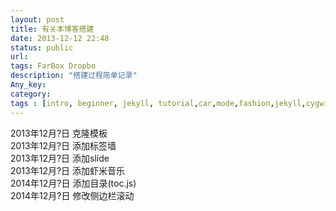 ```yaml
---
layout: post
title: 有关本博客搭建
date: 2013-12-12 22:48
status: public
url:
tags: FarBox Dropbo
description: "搭建过程简单记录"
Any_key:
category:
tags : [intro, beginner, jekyll, tutorial,car,mode,fashion,jekyll,cygwin,matlab,c++,python,ruby,git,github,cygwin,cat,pig,dog,fish,flower,tree]
---
```


2013年12月?日   克隆模板    
2013年12月?日   添加标签墙    
2013年12月?日   添加slide     
2013年12月?日   添加虾米音乐    
2014年12月?日   添加目录(toc.js)  
2014年12月?日   修改侧边栏滚动

